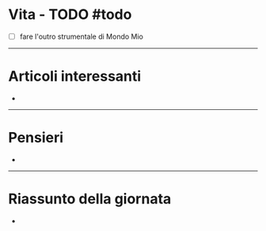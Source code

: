 # Vita - TODO #todo 
- [ ] fare l'outro strumentale di Mondo Mio

---

# Articoli interessanti
- 

---

# Pensieri
- 

---

# Riassunto della giornata
- 